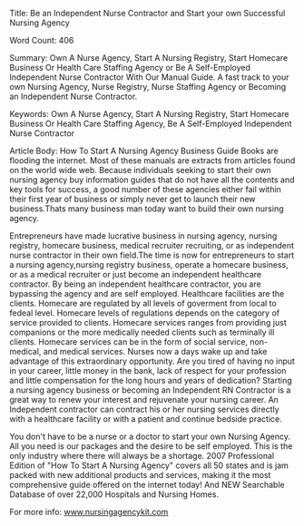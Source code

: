 Title: 
Be an Independent Nurse Contractor and Start your own Successful Nursing Agency

Word Count:
406

Summary:
Own A Nurse Agency, Start A Nursing Registry, Start Homecare Business Or Health Care Staffing Agency or Be A Self-Employed Independent Nurse Contractor With Our Manual Guide. A fast track to your own Nursing Agency, Nurse Registry, Nurse Staffing Agency or Becoming an Independent Nurse Contractor.


Keywords:
Own A Nurse Agency, Start A Nursing Registry, Start Homecare Business Or Health Care Staffing Agency, Be A Self-Employed Independent Nurse Contractor


Article Body:
How To Start A Nursing Agency Business Guide Books are flooding the internet. Most of these manuals are extracts from articles found on the world wide web. Because individuals seeking to start their own nursing agency buy information guides that do not have all the contents and key tools for success, a good number of these agencies either fail within their first year of business or simply never get to launch their new business.Thats many business man today want to build their own nursing agency.

Entrepreneurs have made lucrative business in nursing agency, nursing registry, homecare business, medical recruiter recruiting, or as independent nurse contractor in their own field.The time is now for entrepreneurs to start a nursing agency,nursing registry business, operate a homecare business, or as a medical recruiter or just become an independent healthcare contractor. By being an independent healthcare contractor, you are bypassing the agency and are self employed. Healthcare facilities are the clients. Homecare are regulated by all levels of goverment from local to fedeal level. Homecare levels of regulations depends on the category of service provided to clients. Homecare services ranges from providing just companions or the more medically needed clients such as terminally ill clients. Homecare services can be in the form of social service, non-medical, and medical services.
Nurses now a days wake up and take advantage of this extraordinary opportunity. Are you tired of having no input in your career, little money in the bank, lack of respect for your profession and little compensation for the long hours and years of dedication? Starting a nursing agency business or becoming an Independent RN Contractor is a great way to renew your interest and rejuvenate your nursing career. An Independent contractor can contract his or her nursing services directly with a healthcare facility or with a patient and continue bedside practice.

You don't have to be a nurse or a doctor to start your own Nursing Agency. All you need is our packages and the desire to be self employed. This is the only industry where there will always be a shortage. 2007 Professional Edition of "How To Start A Nursing Agency" covers all 50 states and is jam packed with new additional products and services, making it the most comprehensive guide offered on the internet today! And NEW Searchable Database of over 22,000 Hospitals and Nursing Homes.

For more info: <a href="www.nursingagencykit.com">www.nursingagencykit.com</a>



